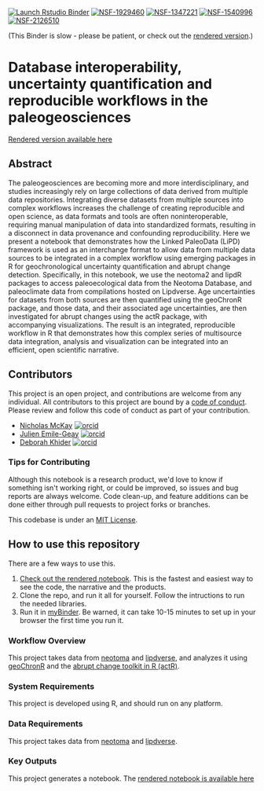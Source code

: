 <!-- badges: start -->
[![Launch Rstudio Binder](http://mybinder.org/badge_logo.svg)](https://mybinder.org/v2/gh/nickmckay/EC22-neotoma-actR/main?urlpath=rstudio)
[![NSF-1929460](https://img.shields.io/badge/NSF-1929460-blue.svg)](https://nsf.gov/awardsearch/showAward?AWD_ID=1929460)
[![NSF-1347221](https://img.shields.io/badge/NSF-1347221-blue.svg)](https://nsf.gov/awardsearch/showAward?AWD_ID=1347221)
[![NSF-1540996](https://img.shields.io/badge/NSF-1540996-blue.svg)](https://nsf.gov/awardsearch/showAward?AWD_ID=1540996)
[![NSF-2126510](https://img.shields.io/badge/NSF-2126510-blue.svg)](https://nsf.gov/awardsearch/showAward?AWD_ID=2126510)

(This Binder is slow - please be patient, or check out the [rendered version](https://nickmckay.github.io/EC22-neotoma-actR/).)

# Database interoperability, uncertainty quantification and reproducible workflows in the paleogeosciences

[Rendered version available here](https://nickmckay.github.io/EC22-neotoma-actR/)

## Abstract

The paleogeosciences are becoming more and more interdisciplinary, and studies increasingly rely on large collections of data derived from multiple data repositories. Integrating diverse datasets from multiple sources into complex workflows increases the challenge of creating reproducible and open science, as data formats and tools are often noninteroperable, requiring manual manipulation of data into standardized formats, resulting in a disconnect in data provenance and confounding reproducibility. Here we present a notebook that demonstrates how the Linked PaleoData (LiPD) framework is used as an interchange format to allow data from multiple data sources to be integrated in a complex workflow using emerging packages in R for geochronological uncertainty quantification and abrupt change detection. Specifically, in this notebook, we use the neotoma2 and lipdR packages to access paleoecological data from the Neotoma Database, and paleoclimate data from compilations hosted on Lipdverse. Age uncertainties for datasets from both sources are then quantified using the geoChronR package, and those data, and their associated age uncertainties, are then investigated for abrupt changes using the actR package, with accompanying visualizations. The result is an integrated, reproducible workflow in R that demonstrates how this complex series of multisource data integration, analysis and visualization can be integrated into an efficient, open scientific narrative.

## Contributors

This project is an open project, and contributions are welcome from any individual.  All contributors to this project are bound by a [code of conduct](CODE_OF_CONDUCT.md).  Please review and follow this code of conduct as part of your contribution.

  * [Nicholas McKay](http://nau.edu/mckay) [![orcid](https://img.shields.io/badge/orcid-0000--0003--3598--5113-brightgreen.svg)](https://orcid.org/0000-0003-3598-5113)
  * [Julien Emile-Geay](http://climdyn.usc.edu/) [![orcid](https://img.shields.io/badge/orcid-0000--0001--5920--4751-brightgreen.svg)](https://orcid.org/0000-0001-5920-4751)
  * [Deborah Khider](https://earth.usc.edu/~khider/) [![orcid](https://img.shields.io/badge/orcid-0000--0001--7501--8430-brightgreen.svg)](https://orcid.org/0000-0001-7501-8430)

### Tips for Contributing

Although this notebook is a research product, we'd love to know if something isn't working right, or could be improved, so issues and bug reports are always welcome.  Code clean-up, and feature additions can be done either through pull requests to project forks or branches.

This codebase is under an [MIT License](LICENSE).

## How to use this repository

There are a few ways to use this. 

1. [Check out the rendered notebook](https://nickmckay.github.io/EC22-neotoma-actR). This is the fastest and easiest way to see the code, the narrative and the products. 
2. Clone the repo, and run it all for yourself. Follow the intructions to run the needed libraries. 
3. Run it in [myBinder](https://mybinder.org/v2/gh/nickmckay/EC22-neotoma-actR/main?urlpath=rstudio). Be warned, it can take 10-15 minutes to set up in your browser the first time you run it. 

### Workflow Overview

This project takes data from [neotoma](https://neotomadb.org) and [lipdverse](https://lipdverse.org), and analyzes it using [geoChronR](https://nickmckay.github.io/GeoChronR) and the [abrupt change toolkit in R (actR)](https://linked.earth/actR).

### System Requirements

This project is developed using R, and should run on any platform.

### Data Requirements

This project takes data from [neotoma](https://neotomadb.org) and [lipdverse](https://lipdverse.org).

### Key Outputs

This project generates a notebook. The [rendered notebook is available here](https://nickmckay.github.io/EC22-neotoma-actR)
